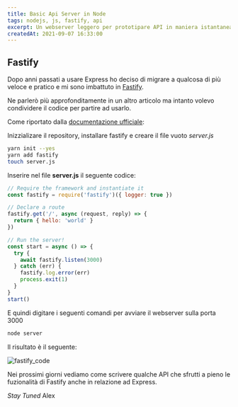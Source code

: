 ```yaml
---
title: Basic Api Server in Node
tags: nodejs, js, fastify, api
excerpt: Un webserver leggero per prototipare API in maniera istantanea
createdAt: 2021-09-07 16:33:00
---
```


## Fastify

Dopo anni passati a usare Express ho deciso di migrare a qualcosa di più veloce e pratico e mi sono imbattuto in [Fastify](https://fastify.io).

Ne parlerò più approfonditamente in un altro articolo ma intanto volevo condividere il codice per partire ad usarlo.

Come riportato dalla [documentazione ufficiale](https://www.fastify.io/docs/latest/):

Inizzializare il repository, installare fastify e creare il file vuoto *server.js*

```bash
yarn init --yes
yarn add fastify
touch server.js
```

Inserire nel file **server.js** il seguente codice:

```js
// Require the framework and instantiate it
const fastify = require('fastify')({ logger: true })

// Declare a route
fastify.get('/', async (request, reply) => {
  return { hello: 'world' }
})

// Run the server!
const start = async () => {
  try {
    await fastify.listen(3000)
  } catch (err) {
    fastify.log.error(err)
    process.exit(1)
  }
}
start()
```
E quindi digitare i seguenti comandi per avviare il webserver sulla porta 3000

```bash
node server
```

Il risultato è il seguente:

![fastify_code](/12624DFD-DF1C-40F2-B8DC-DCAAF195D6F0.jpg)

Nei prossimi giorni vediamo come scrivere qualche API che sfrutti a pieno le fuzionalità di Fastify anche in relazione ad Express.

*Stay Tuned*
Alex